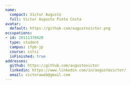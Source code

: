 ```yaml
---
name:
  compact: Victor Augusto
  full: Victor Augusto Pinto Costa
avatar:
  default: https://github.com/augustovictor.png
occupations:
- id: 20111370420
  type: student
  campus: ifpb-jp
  course: cstsi
  isFinished: true
addresses:
  github: https://github.com/augustovictor
  linkedin: https://www.linkedin.com/in/augustovictor/
  email: victoraweb@gmail.com
---
```

